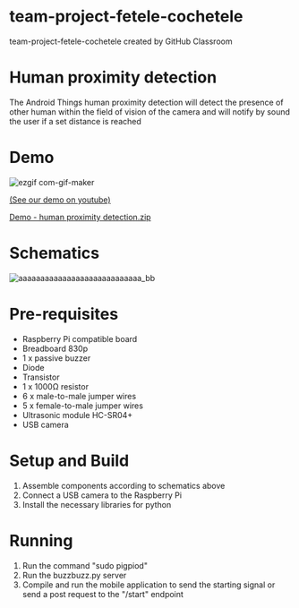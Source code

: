 # team-project-fetele-cochetele
team-project-fetele-cochetele created by GitHub Classroom

# Human proximity detection

The Android Things human proximity detection will detect the presence of other human within the field of vision of the camera and will notify by sound the user if a set distance is reached

# Demo

![ezgif com-gif-maker](https://user-images.githubusercontent.com/57748364/114662210-f7547400-9d00-11eb-899d-6af36481f628.gif)

[(See our demo on youtube)][demo-yt]



[demo-yt]: https://www.youtube.com/watch?v=0lkIRkQS8oY

[Demo - human proximity detection.zip](https://github.com/at-cs-ubbcluj-ro/team-project-fetele-cochetele/files/6350579/Demo.-.human.proximity.detection.zip)


# Schematics

![aaaaaaaaaaaaaaaaaaaaaaaaaaaa_bb](https://user-images.githubusercontent.com/41358240/115546208-6a378f00-a2ad-11eb-8fe7-a5dd1199bc8e.png)

# Pre-requisites

- Raspberry Pi compatible board
- Breadboard 830p
- 1 x passive buzzer
- Diode
- Transistor
- 1 x 1000Ω resistor
- 6 x male-to-male jumper wires
- 5 x female-to-male jumper wires
- Ultrasonic module HC-SR04+
- USB camera

# Setup and Build

1. Assemble components according to schematics above
2. Connect a USB camera to the Raspberry Pi
3. Install the necessary libraries for python

# Running

1. Run the command "sudo pigpiod"
2. Run the buzzbuzz.py server
3. Compile and run the mobile application to send the starting signal or send a post request to the "/start" endpoint
